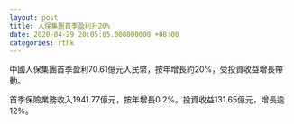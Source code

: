 ```yaml
---
layout: post
title: 人保集團首季盈利升20%
date: 2020-04-29 20:05:05.000000000 +08:00
categories: rthk
---
```


中國人保集團首季盈利70.61億元人民幣，按年增長約20%，受投資收益增長帶動。

首季保險業務收入1941.77億元，按年增長0.2%。投資收益131.65億元，增長逾12%。
